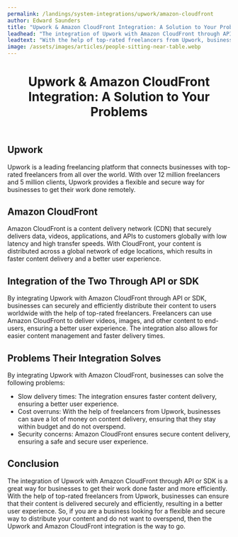 ```yaml
---
permalink: /landings/system-integrations/upwork/amazon-cloudfront
author: Edward Saunders
title: "Upwork & Amazon CloudFront Integration: A Solution to Your Problems"
leadhead: "The integration of Upwork with Amazon CloudFront through API or SDK is a great way for businesses to get their work done faster and more efficiently"
leadtext: "With the help of top-rated freelancers from Upwork, businesses can ensure that their content is delivered securely and efficiently, resulting in a better user experience. So, if you are a business looking for a flexible and secure way to distribute your content and do not want to overspend, then the Upwork and Amazon CloudFront integration is the way to go."
image: /assets/images/articles/people-sitting-near-table.webp
---
```

<div class="arttext">	<header>
		<h1>Upwork & Amazon CloudFront Integration: A Solution to Your Problems</h1>
	</header>
	<main>
		<section>
			<h2>Upwork</h2>
			<p>Upwork is a leading freelancing platform that connects businesses with top-rated freelancers from all over the world. With over 12 million freelancers and 5 million clients, Upwork provides a flexible and secure way for businesses to get their work done remotely.</p>
		</section>
		<section>
			<h2>Amazon CloudFront</h2>
			<p>Amazon CloudFront is a content delivery network (CDN) that securely delivers data, videos, applications, and APIs to customers globally with low latency and high transfer speeds. With CloudFront, your content is distributed across a global network of edge locations, which results in faster content delivery and a better user experience.</p>
		</section>
		<section>
			<h2>Integration of the Two Through API or SDK</h2>
			<p>By integrating Upwork with Amazon CloudFront through API or SDK, businesses can securely and efficiently distribute their content to users worldwide with the help of top-rated freelancers. Freelancers can use Amazon CloudFront to deliver videos, images, and other content to end-users, ensuring a better user experience. The integration also allows for easier content management and faster delivery times.</p>
		</section>
		<section>
			<h2>Problems Their Integration Solves</h2>
			<p>By integrating Upwork with Amazon CloudFront, businesses can solve the following problems:</p>
			<ul>
				<li>Slow delivery times: The integration ensures faster content delivery, ensuring a better user experience.</li>
				<li>Cost overruns: With the help of freelancers from Upwork, businesses can save a lot of money on content delivery, ensuring that they stay within budget and do not overspend.</li>
				<li>Security concerns: Amazon CloudFront ensures secure content delivery, ensuring a safe and secure user experience.</li>
			</ul>
		</section>
		<section>
			<h2>Conclusion</h2>
			<p>The integration of Upwork with Amazon CloudFront through API or SDK is a great way for businesses to get their work done faster and more efficiently. With the help of top-rated freelancers from Upwork, businesses can ensure that their content is delivered securely and efficiently, resulting in a better user experience. So, if you are a business looking for a flexible and secure way to distribute your content and do not want to overspend, then the Upwork and Amazon CloudFront integration is the way to go.</p>
		</section>
	</main>
</div>